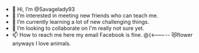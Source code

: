 - 👋 Hi, I’m @Savagelady93
- 👀 I’m interested in meeting new friends who can teach me.
- 🌱 I’m currently learning a lot of new challenging things.
- 💞️ I’m looking to collaborate on I'm really not sure yet.
- 📫 How to reach me here my email Facebook is fine.
@{<----- 😻flower anyways I love animals.
<!---{¤© I love any shade of red.
Savagelady93/Savagelady93 is a ✨ special ✨ repository because its `README.md` (this file) appears on your GitHub profile.
I love my fiance hes rude but I suppose that's normal.
--->
